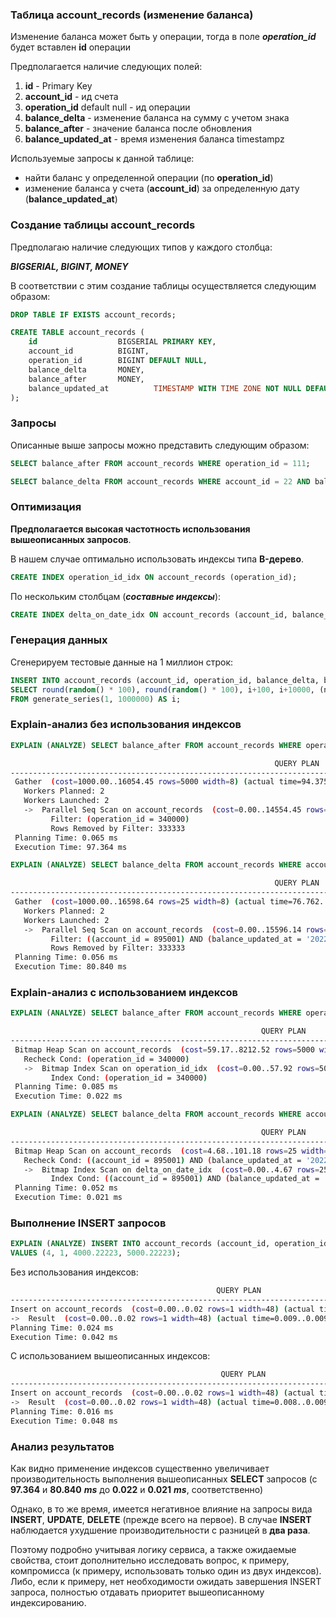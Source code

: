 ### Таблица account_records (изменение баланса)
Изменение баланса может быть у операции, тогда в поле ___operation_id___ будет вставлен __id__ операции

Предполагается наличие следующих полей:
1. __id__ - Primary Key
2. __account_id__ - ид счета
3. __operation_id__ default null - ид операции
4. __balance_delta__ - изменение баланса на сумму с учетом знака
5. __balance_after__ - значение баланса после обновления
6. __balance_updated_at__ - время изменения баланса timestampz

Используемые запросы к данной таблице:
 - найти баланс у определенной операции (по __operation_id__)
 - изменение баланса у счета (__account_id__) за определенную дату (__balance_updated_at__)

### Создание таблицы account_records 
Предполагаю наличие следующих типов у каждого столбца:

___BIGSERIAL, BIGINT, MONEY___

В соответствии с этим создание таблицы осуществляется следующим образом:
```sql
DROP TABLE IF EXISTS account_records;

CREATE TABLE account_records (
    id           		BIGSERIAL PRIMARY KEY,
    account_id 			BIGINT,
    operation_id 		BIGINT DEFAULT NULL,
    balance_delta 		MONEY,
    balance_after 		MONEY,
    balance_updated_at          TIMESTAMP WITH TIME ZONE NOT NULL DEFAULT now()
);
```

### Запросы 
Описанные выше запросы можно представить следующим образом:
```sql
SELECT balance_after FROM account_records WHERE operation_id = 111;
```

```sql
SELECT balance_delta FROM account_records WHERE account_id = 22 AND balance_updated_at = '2022-03-08';
```

### Оптимизация 

__Предполагается высокая частотность использования вышеописанных запросов__.

В нашем случае оптимально использовать индексы типа __B-дерево__.

```sql
CREATE INDEX operation_id_idx ON account_records (operation_id);
```

По нескольким столбцам (___составные индексы___):
```sql
CREATE INDEX delta_on_date_idx ON account_records (account_id, balance_updated_at);
```
### Генерация данных

Сгенерируем тестовые данные на 1 миллион строк:
```sql
INSERT INTO account_records (account_id, operation_id, balance_delta, balance_after, balance_updated_at)random() * 100))
SELECT round(random() * 100), round(random() * 100), i+100, i+10000, (now() - interval '30 day' * round(random() * 100))
FROM generate_series(1, 1000000) AS i;
```

### Explain-анализ без использования индексов
```sql
EXPLAIN (ANALYZE) SELECT balance_after FROM account_records WHERE operation_id = 340000;
```
```bash
                                                           QUERY PLAN                                                            
---------------------------------------------------------------------------------------------------------------------------------
 Gather  (cost=1000.00..16054.45 rows=5000 width=8) (actual time=94.375..97.349 rows=0 loops=1)
   Workers Planned: 2
   Workers Launched: 2
   ->  Parallel Seq Scan on account_records  (cost=0.00..14554.45 rows=2083 width=8) (actual time=73.668..73.668 rows=0 loops=3)
         Filter: (operation_id = 340000)
         Rows Removed by Filter: 333333
 Planning Time: 0.065 ms
 Execution Time: 97.364 ms
```
```sql
EXPLAIN (ANALYZE) SELECT balance_delta FROM account_records WHERE account_id = 895001 AND balance_updated_at = '2022-04-20';
```
```bash
                                                           QUERY PLAN                                                            
---------------------------------------------------------------------------------------------------------------------------------
 Gather  (cost=1000.00..16598.64 rows=25 width=8) (actual time=76.762..80.825 rows=0 loops=1)
   Workers Planned: 2
   Workers Launched: 2
   ->  Parallel Seq Scan on account_records  (cost=0.00..15596.14 rows=10 width=8) (actual time=72.684..72.684 rows=0 loops=3)
         Filter: ((account_id = 895001) AND (balance_updated_at = '2022-04-20 00:00:00+03'::timestamp with time zone))
         Rows Removed by Filter: 333333
 Planning Time: 0.056 ms
 Execution Time: 80.840 ms
```
### Explain-анализ с использованием индексов
```sql
EXPLAIN (ANALYZE) SELECT balance_after FROM account_records WHERE operation_id = 500001;
```
```bash
                                                        QUERY PLAN                                                         
---------------------------------------------------------------------------------------------------------------------------
 Bitmap Heap Scan on account_records  (cost=59.17..8212.52 rows=5000 width=8) (actual time=0.007..0.008 rows=0 loops=1)
   Recheck Cond: (operation_id = 340000)
   ->  Bitmap Index Scan on operation_id_idx  (cost=0.00..57.92 rows=5000 width=0) (actual time=0.006..0.007 rows=0 loops=1)
         Index Cond: (operation_id = 340000)
 Planning Time: 0.085 ms
 Execution Time: 0.022 ms
```
```sql
EXPLAIN (ANALYZE) SELECT balance_delta FROM account_records WHERE account_id = 500001 AND balance_updated_at = '2022-03-08';
```
```bash
                                                        QUERY PLAN                                                         
---------------------------------------------------------------------------------------------------------------------------
 Bitmap Heap Scan on account_records  (cost=4.68..101.18 rows=25 width=8) (actual time=0.009..0.009 rows=0 loops=1)
   Recheck Cond: ((account_id = 895001) AND (balance_updated_at = '2022-04-20 00:00:00+03'::timestamp with time zone))
   ->  Bitmap Index Scan on delta_on_date_idx  (cost=0.00..4.67 rows=25 width=0) (actual time=0.008..0.008 rows=0 loops=1)
         Index Cond: ((account_id = 895001) AND (balance_updated_at = '2022-04-20 00:00:00+03'::timestamp with time zone))
 Planning Time: 0.052 ms
 Execution Time: 0.021 ms
```

### Выполнение INSERT запросов
```sql
EXPLAIN (ANALYZE) INSERT INTO account_records (account_id, operation_id, balance_delta, balance_after)
VALUES (4, 1, 4000.22223, 5000.22223);
```
Без использования индексов:
```bash
                                              QUERY PLAN                                                           
-------------------------------------------------------------------------------------------------------------------------------
Insert on account_records  (cost=0.00..0.02 rows=1 width=48) (actual time=0.027..0.027 rows=0 loops=1)
->  Result  (cost=0.00..0.02 rows=1 width=48) (actual time=0.009..0.009 rows=1 loops=1)
Planning Time: 0.024 ms
Execution Time: 0.042 ms
```
С использованием вышеописанных индексов:
```bash
                                               QUERY PLAN                                               
--------------------------------------------------------------------------------------------------------
Insert on account_records  (cost=0.00..0.02 rows=1 width=48) (actual time=0.033..0.034 rows=0 loops=1)
->  Result  (cost=0.00..0.02 rows=1 width=48) (actual time=0.008..0.009 rows=1 loops=1)
Planning Time: 0.016 ms
Execution Time: 0.048 ms
```

### Анализ результатов
Как видно применение индексов существенно увеличивает производительность выполнения вышеописанных **SELECT** запросов (с **97.364** и **80.840** _**ms**_ до **0.022** и **0.021** **_ms_**, соответственно)

Однако, в то же время, имеется негативное влияние на запросы вида **INSERT**, **UPDATE**, **DELETE** (прежде всего на первое). В случае **INSERT** наблюдается ухудшение производительности с разницей в **два раза**. 

Поэтому подробно учитывая логику сервиса, а также ожидаемые свойства, стоит дополнительно исследовать вопроc, к примеру, компромисса (к примеру, использовать только один из двух индексов).
Либо, если к примеру, нет необходимости ожидать завершения INSERT запроса, полностью отдавать приоритет вышеописанному индексированию.
